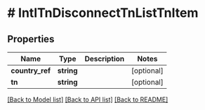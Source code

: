 # # IntlTnDisconnectTnListTnItem

## Properties

Name | Type | Description | Notes
------------ | ------------- | ------------- | -------------
**country_ref** | **string** |  | [optional]
**tn** | **string** |  | [optional]

[[Back to Model list]](../../README.md#models) [[Back to API list]](../../README.md#endpoints) [[Back to README]](../../README.md)
